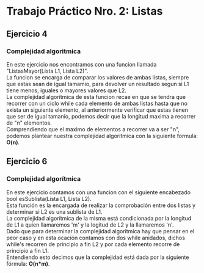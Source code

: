 # Trabajo Práctico Nro. 2: Listas

## Ejercicio 4
### Complejidad algoritmica
En este ejercicio nos encontramos con una funcion llamada "ListasMayor(Lista L1, Lista L2)".<br>
La funcion se encarga de comparar los valores de ambas listas, siempre que estas sean de igual tamamio, para devolver un resultado segun si L1 tiene menos, iguales o mayores valores que L2.<br>
La complejidad algoritmica de esta funcion recae en que se tendra que recorrer con un ciclo while cada elemento de ambas listas hasta que no exista un siguiente elemento, al anteriormente verificar que estas tienen que ser de igual tamanio, podemos decir que la longitud maxima a recorrer de "n" elementos.<br>
Comprendiendo que el maximo de elementos a recorrer va a ser "n", podemos plantear nuestra complejidad algoritmica con la siguiente formula: **O(n)**.

## Ejercicio 6
### Complejidad algorítmica
En este ejercicio contamos con una funcion con el siguiente encabezado bool esSublista(Lista L1, Lista L2).<br>
Esta función es la encargada de realizar la comprobación entre dos listas y determinar si L2 es una sublista de L1.<br>
La complejidad algorítmica de la misma está condicionada por la longitud de L1 a quien llamaremos 'm' y la logitud de L2 y la llamaremos 'n'.<br>
Dado que para determinar la complejidad algorítmica hay que pensar en el peor caso y en esta ocación contamos con dos while anidados, 
dichos while's recorren de principio a fin L2 y por cada elemento recorre de principio a fin L1.<br>
Entendiendo esto decimos que la complejidad está dada por la siguiente fórmula: **O(n*m)**.
